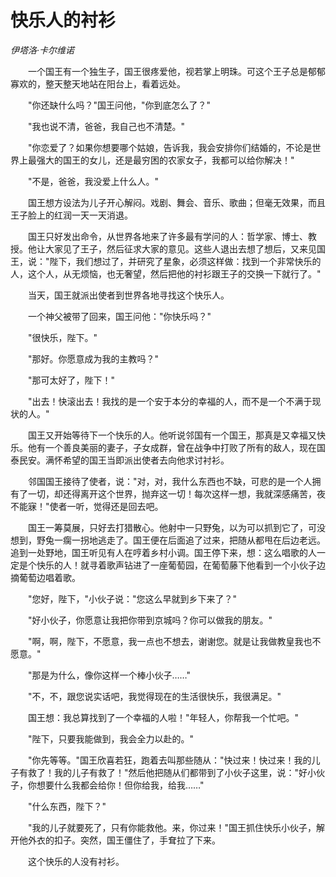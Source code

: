 # 快乐人的衬衫

*伊塔洛·卡尔维诺*

　　一个国王有一个独生子，国王很疼爱他，视若掌上明珠。可这个王子总是郁郁寡欢的，整天整天地站在阳台上，看着远处。

　　"你还缺什么吗？"国王问他，"你到底怎么了？"

　　"我也说不清，爸爸，我自己也不清楚。"

　　"你恋爱了？如果你想要哪个姑娘，告诉我，我会安排你们结婚的，不论是世界上最强大的国王的女儿，还是最穷困的农家女子，我都可以给你解决！"

　　"不是，爸爸，我没爱上什么人。"

　　国王想方设法为儿子开心解闷。戏剧、舞会、音乐、歌曲；但毫无效果，而且王子脸上的红润一天一天消退。

　　国王只好发出命令，从世界各地来了许多最有学问的人：哲学家、博士、教授。他让大家见了王子，然后征求大家的意见。这些人退出去想了想后，又来见国王，说："陛下，我们想过了，并研究了星象，必须这样做：找到一个非常快乐的人，这个人，从无烦恼，也无奢望，然后把他的衬衫跟王子的交换一下就行了。"

　　当天，国王就派出使者到世界各地寻找这个快乐人。

　　一个神父被带了回来，国王问他："你快乐吗？"

　　"很快乐，陛下。"

　　"那好。你愿意成为我的主教吗？"

　　"那可太好了，陛下！"

　　"出去！快滚出去！我找的是一个安于本分的幸福的人，而不是一个不满于现状的人。"

　　国王又开始等待下一个快乐的人。他听说邻国有一个国王，那真是又幸福又快乐。他有一个善良美丽的妻子，子女成群，曾在战争中打败了所有的敌人，现在国泰民安。满怀希望的国王当即派出使者去向他求讨衬衫。

　　邻国国王接待了使者，说："对，对，我什么东西也不缺，可悲的是一个人拥有了一切，却还得离开这个世界，抛弃这一切！每次这样一想，我就深感痛苦，夜不能寐！"使者一听，觉得还是回去吧。

　　国王一筹莫展，只好去打猎散心。他射中一只野兔，以为可以抓到它了，可没想到，野兔一瘸一拐地逃走了。国王便在后面追了过来，把随从都甩在后边老远。追到一处野地，国王听见有人在哼着乡村小调。国王停下来，想：这么唱歌的人一定是个快乐的人！就寻着歌声钻进了一座葡萄园，在葡萄藤下他看到一个小伙子边摘葡萄边唱着歌。

　　"您好，陛下，"小伙子说："您这么早就到乡下来了？"

　　"好小伙子，你愿意让我把你带到京城吗？你可以做我的朋友。"

　　"啊，啊，陛下，不愿意，我一点也不想去，谢谢您。就是让我做教皇我也不愿意。"

　　"那是为什么，像你这样一个棒小伙子……"

　　"不，不，跟您说实话吧，我觉得现在的生活很快乐，我很满足。"

　　国王想：我总算找到了一个幸福的人啦！"年轻人，你帮我一个忙吧。"

　　"陛下，只要我能做到，我会全力以赴的。"

　　"你先等等。"国王欣喜若狂，跑着去叫那些随从："快过来！快过来！我的儿子有救了！我的儿子有救了！"然后他把随从们都带到了小伙子这里，说："好小伙子，你想要什么我都会给你！但你给我，给我……"

　　"什么东西，陛下？"

　　"我的儿子就要死了，只有你能救他。来，你过来！"国王抓住快乐小伙子，解开他外衣的扣子。突然，国王僵住了，手耷拉了下来。

　　这个快乐的人没有衬衫。